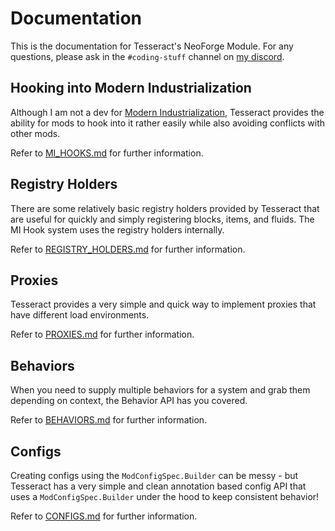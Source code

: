 # Documentation

This is the documentation for Tesseract's NeoForge Module. For any questions, please ask in the `#coding-stuff` channel
on [my discord](https://discord.gg/vNaqDzSNaB).

## Hooking into Modern Industrialization

Although I am not a dev for [Modern Industrialization](https://github.com/AztechMC/Modern-Industrialization), Tesseract
provides the ability for mods to hook into it rather easily while also avoiding conflicts with other mods.

Refer to [MI_HOOKS.md](MI_HOOKS.md) for further information.

## Registry Holders

There are some relatively basic registry holders provided by Tesseract that are useful for quickly and simply
registering blocks, items, and fluids. The MI Hook system uses the registry holders internally.

Refer to [REGISTRY_HOLDERS.md](REGISTRY_HOLDERS.md) for further information.

## Proxies

Tesseract provides a very simple and quick way to implement proxies that have different load environments.

Refer to [PROXIES.md](PROXIES.md) for further information.

## Behaviors

When you need to supply multiple behaviors for a system and grab them depending on context, the Behavior API has you
covered.

Refer to [BEHAVIORS.md](BEHAVIORS.md) for further information.

## Configs

Creating configs using the `ModConfigSpec.Builder` can be messy - but Tesseract has a very simple and clean annotation
based config API that uses a `ModConfigSpec.Builder` under the hood to keep consistent behavior!

Refer to [CONFIGS.md](CONFIGS.md) for further information.